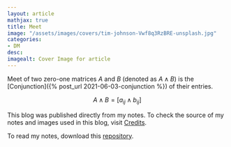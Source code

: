 ```yaml
---
layout: article
mathjax: true
title: Meet
image: "/assets/images/covers/tim-johnson-Vwf8q3RzBRE-unsplash.jpg"
categories:
- DM
desc:   
imagealt: Cover Image for article
---
```


Meet of two zero-one matrices $A$ and $B$ (denoted as $A \wedge B$) is the [Conjunction]({% post_url 2021-06-03-conjunction %}) of their entries.

























































































































































































































































































































































































































$$A \wedge B = [a_{ij} \wedge b_{ij}]$$

























































































































































































































































































































































































































This blog was published directly from my notes.
To check the source of my notes and images used in this blog, visit <a href="/credits.html" target="_blank">Credits</a>.

To read my notes, download this <a href="https://github.com/bovem/CS" target="blank">repository</a>.